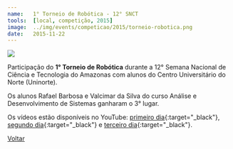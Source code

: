 ```yaml
---
name:  	1° Torneio de Robótica - 12° SNCT
tools: 	[local, competição, 2015]
image: 	../img/events/competicao/2015/torneio-robotica.png
date: 	2015-11-22
---
```


![](../img/events/competicao/2015/torneio-robotica.png)

Participação do **1° Torneio de Robótica** durante a 12° Semana Nacional de Ciência e Tecnologia do Amazonas com alunos do Centro Universitário do Norte (Uninorte).

Os alunos Rafael Barbosa e Valcimar da Silva do curso Análise e Desenvolvimento de Sistemas ganharam o 3° lugar.

Os vídeos estão disponíveis no YouTube: [primeiro dia][youtube-dia-1]{:target="_black"}, [segundo dia][youtube-dia-2]{:target="_black"} e [terceiro dia][youtube-dia-3]{:target="_black"}.

[youtube-dia-1]: https://youtu.be/FhdxjXe0RCI
[youtube-dia-2]: https://youtu.be/KMZWMNbPAGY
[youtube-dia-3]: https://youtu.be/r-ecpSpX0sk


<p class="text-center">
	<a class="btn btn-outline-primary mt-1" href="{{ site.baseurl }}/events/">Voltar</a>
</p>